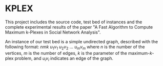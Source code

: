 # KPLEX
This project includes the source code, test bed of instances and the complete experimental results of the paper "A Fast Algorithm to Compute Maximum k-Plexes in Social Network Analysis".

An instance of our test bed is a simple undirected graph, described with the following format:
$n m k$
$u_1 v_1$
$u_2 v_2$
...
$u_m v_m$
where $n$ is the number of the vertices, $m$ is the number of edges, $k$ is the parameter of the maximum-$k$-plex problem, and $u_i v_i$ indicates an edge of the graph.
